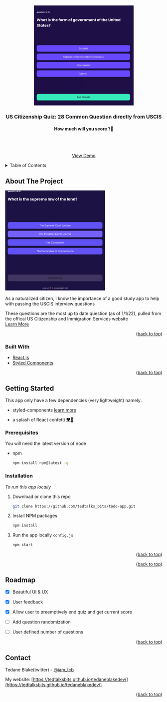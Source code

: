 <div id="top"></div>

<!-- PROJECT LOGO -->
<br />
<div align="center">
  <a href="https://github.com/tedtalksbits/us-citizenship-quiz.git">
    <img src="/src/static/quiz-gif.gif" alt="Logo" width="320" height="320" style='object-fit: cover;'>
  </a>

  <h3 align="center">US Citizenship Quiz: 28 Common Question directly from USCIS</h3>

  <p align="center">
    <h4> How much will you score ?🤨 </h4>
    <br />
    <br />
    <br />
    <a href="https://github.com/tedtalksbits/us-citizenship-quiz.git">View Demo</a>
  </p>
</div>



<!-- TABLE OF CONTENTS -->
<details>
  <summary>Table of Contents</summary>
  <ol>
    <li>
      <a href="#about-the-project">About The Project</a>
      <ul>
        <li><a href="#built-with">Built With</a></li>
      </ul>
    </li>
    <li>
      <a href="#getting-started">Getting Started</a>
      <ul>
        <li><a href="#prerequisites">Prerequisites</a></li>
        <li><a href="#installation">Installation</a></li>
      </ul>
    </li>
    <li><a href="#usage">Usage</a></li>
    <li><a href="#roadmap">Roadmap</a></li>
    <li><a href="#contributing">Contributing</a></li>
    <li><a href="#license">License</a></li>
    <li><a href="#contact">Contact</a></li>
    <li><a href="#acknowledgments">Acknowledgments</a></li>
  </ol>
</details>



<!-- ABOUT THE PROJECT -->
## About The Project

<img src="/src/static/Screen Shot 2022-01-01 at 6.01.28 PM.png" alt="Logo" width="320" height="320" style='object-fit: cover;'>

As a naturalized citizen, I know the importance of a good study app to help with passing the USCIS interview questions  

These questions are the most up tp date question (as of 1/1/22), pulled from the offical US Citizenship and Immigration Services website  
<a href="https://www.uscis.gov/citizenship/find-study-materials-and-resources">Learn More</a>




<p align="right">(<a href="#top">back to top</a>)</p>



### Built With


* [React.js](https://reactjs.org/)
* [Styled Components](https://styled-components.com/)



<p align="right">(<a href="#top">back to top</a>)</p>



<!-- GETTING STARTED -->
## Getting Started

This app only have a few dependencies (very lightweight) 
namely: 
- styled-components [learn more](https://www.npmjs.com/package/styled-components)

- a splash of React confetti <a href="https://www.npmjs.com/package/react-confetti">❤️🎉</a>


### Prerequisites

You will need the latest version of node
* npm
  ```sh
  npm install npm@latest -g
  ```

### Installation

_To run this app locally_

1. Download or clone this repo

   ```sh
   git clone https://github.com/tedtalks_bits/todo-app.git
   ```
3. Install NPM packages
   ```sh
   npm install
   ```
4. Run the app locally `config.js`
   ```sh
   npm start
   ```

<p align="right">(<a href="#top">back to top</a>)</p>


<p align="right">(<a href="#top">back to top</a>)</p>



<!-- ROADMAP -->
## Roadmap

- [x] Beautiful UI & UX 
- [x] User feedback
- [x] Allow user to preemptively end quiz and get current score
- [ ] Add question randomization
- [ ] User defined number of questions 


<p align="right">(<a href="#top">back to top</a>)</p>


<!-- CONTACT -->
## Contact

Tedane Blake(twitter) - [@iam_tcb](https://twitter.com/iam_tcb)

My website: [https://tedtalksbits.github.io/tedaneblakedev/](https://tedtalksbits.github.io/tedaneblakedev/)

<p align="right">(<a href="#top">back to top</a>)</p>

